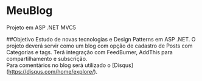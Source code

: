 # MeuBlog
Projeto em ASP .NET  MVC5 

##Objetivo
Estudo de novas tecnologias e Design Patterns em ASP .NET.
O projeto deverá servir como um blog com opção de cadastro de Posts com  Categorias e tags.
Terá integração com FeedBurner, AddThis para compartilhamento e subscrição.  
Para comentários no blog será utilizado o [Disqus] (https://disqus.com/home/explore/).

